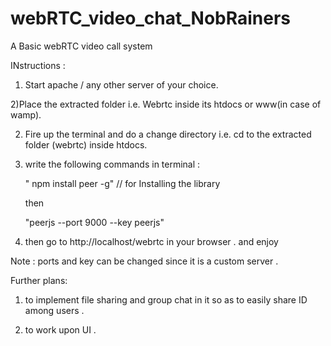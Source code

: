 webRTC_video_chat_NobRainers
============================

A Basic webRTC video call system 

INstructions :
1) Start apache / any other server of your choice.

2)Place the extracted folder i.e. Webrtc inside its htdocs or www(in case of wamp).


2) Fire up the terminal and do a change directory i.e. cd to the extracted folder (webrtc) inside htdocs.

3) write the following commands in terminal :
    
    
      " npm install peer -g"   // for Installing the library
      
      then 
      
      "peerjs --port 9000 --key peerjs"
      
4) then go to http://localhost/webrtc in your browser . and enjoy

Note : ports and key can be changed since it is a custom server .

Further plans: 

1) to implement file sharing and group chat in it so as to easily share ID among users .

2) to work upon UI .
